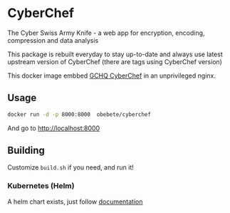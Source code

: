 # CyberChef
The Cyber Swiss Army Knife - a web app for encryption, encoding, compression and data analysis

This package is rebuilt everyday to stay up-to-date and always use latest upstream version of CyberChef (there are tags using CyberChef version)

This docker image embbed [GCHQ CyberChef](https://github.com/gchq/CyberChef) in an unprivileged nginx.

## Usage
```sh
docker run -d -p 8000:8000  obebete/cyberchef
```

And go to [http://localhost:8000](http://localhost:8000)

## Building
Customize `build.sh` if you need, and run it!


### Kubernetes (Helm)
A helm chart exists, just follow [documentation](https://github.com/obeone/charts)
